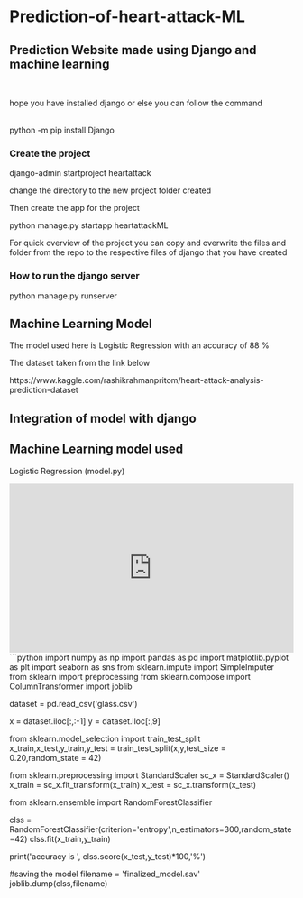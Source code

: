 # Prediction-of-heart-attack-ML
<h2>Prediction Website made using Django and machine learning</h2><br>
<p>hope you have installed django or else you can follow the command</p><br>
python -m pip install Django
<br>
<h3>Create the project</h3>
django-admin startproject heartattack
<br>
<p>change the directory to the new project folder created</p>
<p>Then create the app for the project</p>
python manage.py startapp heartattackML
<br>
<p>For quick overview of the project you can copy and overwrite the files and folder from the repo to the respective files of django that you have created</p>
<h3>How to run the django server</h3>
python manage.py runserver

<h2>Machine Learning Model</h2>
<p>The model used here is Logistic Regression with an accuracy of 88 %</p>
<p>The dataset taken from the link below</p>
https://www.kaggle.com/rashikrahmanpritom/heart-attack-analysis-prediction-dataset

<h2>Integration of model with django</h2>

<h2>Machine Learning model used</h2>
<p>Logistic Regression (model.py)</p>
<iframe src="https://www.kaggle.com/embed/geekninja/heart-attack-classificaion?cellId=2&cellIds=2&kernelSessionId=67487677" height="300" style="margin: 0 auto; width: 100%; max-width: 950px;" frameborder="0" scrolling="auto" title="heart-attack-classificaion"></iframe>
```python
import numpy as np
import pandas as pd
import matplotlib.pyplot as plt
import seaborn as sns
from sklearn.impute import SimpleImputer
from sklearn import preprocessing
from sklearn.compose import ColumnTransformer
import joblib

dataset = pd.read_csv('glass.csv')

x = dataset.iloc[:,:-1]
y = dataset.iloc[:,9]

from sklearn.model_selection import train_test_split
x_train,x_test,y_train,y_test = train_test_split(x,y,test_size = 0.20,random_state = 42)

from sklearn.preprocessing import StandardScaler
sc_x = StandardScaler()
x_train = sc_x.fit_transform(x_train)
x_test = sc_x.transform(x_test)

from sklearn.ensemble import RandomForestClassifier

clss = RandomForestClassifier(criterion='entropy',n_estimators=300,random_state=42)
clss.fit(x_train,y_train)

print('accuracy is ', clss.score(x_test,y_test)*100,'%')

#saving the model
filename = 'finalized_model.sav'
joblib.dump(clss,filename)
```

  
